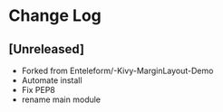 # Change Log

## [Unreleased]

  - Forked from Enteleform/-Kivy-MarginLayout-Demo
  - Automate install
  - Fix PEP8
  - rename main module

